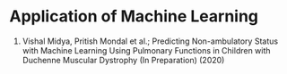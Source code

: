 # Application of Machine Learning

1. Vishal Midya, Pritish Mondal et al.; Predicting Non-ambulatory Status with Machine Learning Using Pulmonary Functions in Children with Duchenne Muscular Dystrophy (In Preparation) (2020) 
